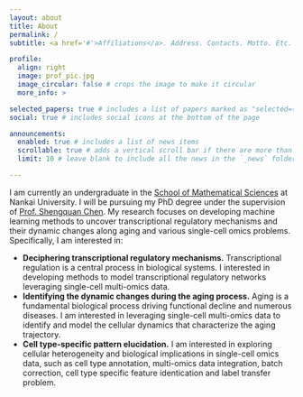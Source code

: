 ```yaml
---
layout: about
title: About
permalink: /
subtitle: <a href='#'>Affiliations</a>. Address. Contacts. Motto. Etc.

profile:
  align: right
  image: prof_pic.jpg
  image_circular: false # crops the image to make it circular
  more_info: >

selected_papers: true # includes a list of papers marked as "selected={true}"
social: true # includes social icons at the bottom of the page

announcements:
  enabled: true # includes a list of news items
  scrollable: true # adds a vertical scroll bar if there are more than 3 news items
  limit: 10 # leave blank to include all the news in the `_news` folder

---
```



I am currently an undergraduate in the [School of Mathematical Sciences](https://math.nankai.edu.cn/) at Nankai University. I will be pursuing my PhD degree under the supervision of [Prof. Shengquan Chen](https://my.nankai.edu.cn/sms/csq/list.htm).  My research focuses on developing machine learning methods to uncover transcriptional regulatory mechanisms and their dynamic changes along aging and various single-cell omics problems. Specifically, I am interested in:

- **Deciphering transcriptional regulatory mechanisms.** Transcriptional regulation is a central process in biological systems. I interested in developing methods to model transcriptional regulatory networks leveraging single-cell multi-omics data.
- **Identifying the dynamic changes during the aging process.** Aging is a fundamental biological process driving functional decline and numerous diseases. I am interested in leveraging single-cell multi-omics data to identify and model the cellular dynamics that characterize the aging trajectory.
- **Cell type-specific pattern elucidation.** I am interested in exploring cellular heterogeneity and biological implications in single-cell omics data, such as cell type annotation, multi-omics data integration, batch correction, cell type specific feature identication and label transfer problem.
